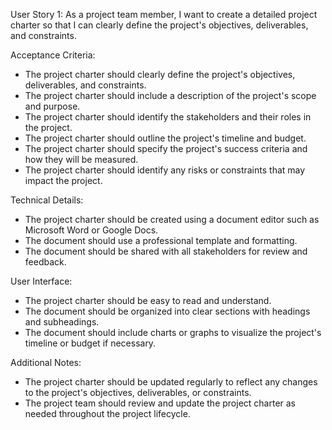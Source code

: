 User Story 1: As a project team member, I want to create a detailed project charter so that I can clearly define the project's objectives, deliverables, and constraints.

Acceptance Criteria:
* The project charter should clearly define the project's objectives, deliverables, and constraints.
* The project charter should include a description of the project's scope and purpose.
* The project charter should identify the stakeholders and their roles in the project.
* The project charter should outline the project's timeline and budget.
* The project charter should specify the project's success criteria and how they will be measured.
* The project charter should identify any risks or constraints that may impact the project.

Technical Details:
* The project charter should be created using a document editor such as Microsoft Word or Google Docs.
* The document should use a professional template and formatting.
* The document should be shared with all stakeholders for review and feedback.

User Interface:
* The project charter should be easy to read and understand.
* The document should be organized into clear sections with headings and subheadings.
* The document should include charts or graphs to visualize the project's timeline or budget if necessary.

Additional Notes:
* The project charter should be updated regularly to reflect any changes to the project's objectives, deliverables, or constraints.
* The project team should review and update the project charter as needed throughout the project lifecycle.